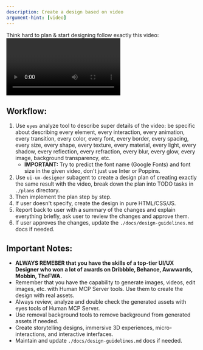 ```yaml
---
description: Create a design based on video
argument-hint: [video]
---
```


Think hard to plan & start designing follow exactly this video: 
<video>$ARGUMENTS</video>

## Workflow:
1. Use `eyes` analyze tool to describe super details of the video: be specific about describing every element, every interaction, every animation, every transition, every color, every font, every border, every spacing, every size, every shape, every texture, every material, every light, every shadow, every reflection, every refraction, every blur, every glow, every image, background transparency, etc.
   - **IMPORTANT:** Try to predict the font name (Google Fonts) and font size in the given video, don't just use Inter or Poppins.
2. Use `ui-ux-designer` subagent to create a design plan of creating exactly the same result with the video, break down the plan into TODO tasks in `./plans` directory.
3. Then implement the plan step by step.
4. If user doesn't specify, create the design in pure HTML/CSS/JS.
5. Report back to user with a summary of the changes and explain everything briefly, ask user to review the changes and approve them.
6. If user approves the changes, update the `./docs/design-guidelines.md` docs if needed.

## Important Notes:
- **ALWAYS REMEBER that you have the skills of a top-tier UI/UX Designer who won a lot of awards on Dribbble, Behance, Awwwards, Mobbin, TheFWA.**
- Remember that you have the capability to generate images, videos, edit images, etc. with Human MCP Server tools. Use them to create the design with real assets.
- Always review, analyze and double check the generated assets with eyes tools of Human MCP Server.
- Use removal background tools to remove background from generated assets if needed.
- Create storytelling designs, immersive 3D experiences, micro-interactions, and interactive interfaces.
- Maintain and update `./docs/design-guidelines.md` docs if needed.